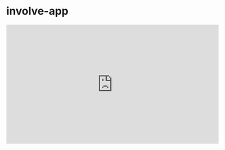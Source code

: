 # involve-app

<iframe width="560" height="315" src="https://www.youtube.com/embed/lqgNGXmP7yI?start=3202" frameborder="0" allow="accelerometer; autoplay; encrypted-media; gyroscope; picture-in-picture" allowfullscreen></iframe>
